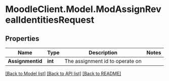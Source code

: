 # MoodleClient.Model.ModAssignRevealIdentitiesRequest

## Properties

Name | Type | Description | Notes
------------ | ------------- | ------------- | -------------
**Assignmentid** | **int** | The assignment id to operate on | 

[[Back to Model list]](../README.md#documentation-for-models) [[Back to API list]](../README.md#documentation-for-api-endpoints) [[Back to README]](../README.md)

